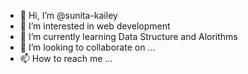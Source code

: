 - 👋 Hi, I’m @sunita-kailey
- 👀 I’m interested in web development
- 🌱 I’m currently learning Data Structure and Alorithms
- 💞️ I’m looking to collaborate on ...
- 📫 How to reach me ...

<!---
sunita-kailey/sunita-kailey is a ✨ special ✨ repository because its `README.md` (this file) appears on your GitHub profile.
You can click the Preview link to take a look at your changes.
--->
